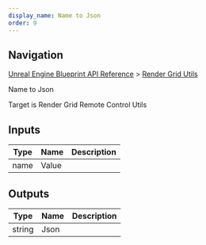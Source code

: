 ```yaml
---
display_name: Name to Json
order: 9
---
```

## Navigation

[Unreal Engine Blueprint API Reference](https://dev.epicgames.com/documentation/en-us/unreal-engine/BlueprintAPI) > [Render Grid Utils](https://dev.epicgames.com/documentation/en-us/unreal-engine/BlueprintAPI/RenderGridUtils)

Name to Json

Target is Render Grid Remote Control Utils

## Inputs

| Type | Name | Description |
| --- | --- | --- |
| name | Value |  |

## Outputs

| Type | Name | Description |
| --- | --- | --- |
| string | Json |  |

